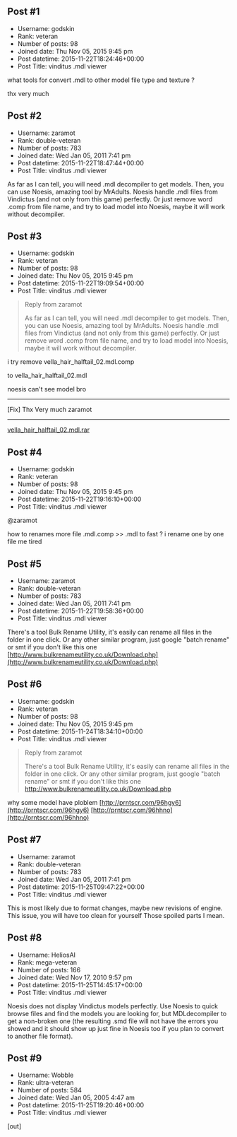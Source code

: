 ## Post #1
- Username: godskin
- Rank: veteran
- Number of posts: 98
- Joined date: Thu Nov 05, 2015 9:45 pm
- Post datetime: 2015-11-22T18:24:46+00:00
- Post Title: vinditus .mdl viewer

what tools for convert .mdl to other model file type 
and texture ?

thx very much
## Post #2
- Username: zaramot
- Rank: double-veteran
- Number of posts: 783
- Joined date: Wed Jan 05, 2011 7:41 pm
- Post datetime: 2015-11-22T18:47:44+00:00
- Post Title: vinditus .mdl viewer

As far as I can tell, you will need .mdl decompiler to get models. Then, you can use Noesis, amazing tool by MrAdults. Noesis handle .mdl files from Vindictus (and not only from this game) perfectly. Or just remove word .comp from file name, and try to load model into Noesis, maybe it will work without decompiler.
## Post #3
- Username: godskin
- Rank: veteran
- Number of posts: 98
- Joined date: Thu Nov 05, 2015 9:45 pm
- Post datetime: 2015-11-22T19:09:54+00:00
- Post Title: vinditus .mdl viewer

> Reply from zaramot
>
> As far as I can tell, you will need .mdl decompiler to get models. Then, you can use Noesis, amazing tool by MrAdults. Noesis handle .mdl files from Vindictus (and not only from this game) perfectly. Or just remove word .comp from file name, and try to load model into Noesis, maybe it will work without decompiler.

i try remove 
vella_hair_halftail_02.mdl.comp

to
vella_hair_halftail_02.mdl

noesis can't  see model bro

----------------------------------------
[Fix]
Thx Very much zaramot

-------------------------------------
[vella_hair_halftail_02.mdl.rar](https://xentaxbackup.github.io/file/10055_vella_hair_halftail_02.mdl.rar)
## Post #4
- Username: godskin
- Rank: veteran
- Number of posts: 98
- Joined date: Thu Nov 05, 2015 9:45 pm
- Post datetime: 2015-11-22T19:16:10+00:00
- Post Title: vinditus .mdl viewer

@zaramot

how to renames more file .mdl.comp >> .mdl to fast ?
i rename one by one file me tired
## Post #5
- Username: zaramot
- Rank: double-veteran
- Number of posts: 783
- Joined date: Wed Jan 05, 2011 7:41 pm
- Post datetime: 2015-11-22T19:58:36+00:00
- Post Title: vinditus .mdl viewer

There's a tool Bulk Rename Utility, it's easily can rename all files in the folder in one click. Or any other similar program, just google "batch rename" or smt if you don't like this one  
[http://www.bulkrenameutility.co.uk/Download.php](http://www.bulkrenameutility.co.uk/Download.php)
## Post #6
- Username: godskin
- Rank: veteran
- Number of posts: 98
- Joined date: Thu Nov 05, 2015 9:45 pm
- Post datetime: 2015-11-24T18:34:10+00:00
- Post Title: vinditus .mdl viewer

> Reply from zaramot
>
> There's a tool Bulk Rename Utility, it's easily can rename all files in the folder in one click. Or any other similar program, just google "batch rename" or smt if you don't like this one  
http://www.bulkrenameutility.co.uk/Download.php

why some model have ploblem
[http://prntscr.com/96hgy6](http://prntscr.com/96hgy6)
[http://prntscr.com/96hhno](http://prntscr.com/96hhno)
## Post #7
- Username: zaramot
- Rank: double-veteran
- Number of posts: 783
- Joined date: Wed Jan 05, 2011 7:41 pm
- Post datetime: 2015-11-25T09:47:22+00:00
- Post Title: vinditus .mdl viewer

This is most likely due to format changes, maybe new revisions of engine. This issue, you will have too clean for yourself   Those spoiled parts I mean.
## Post #8
- Username: HeliosAI
- Rank: mega-veteran
- Number of posts: 166
- Joined date: Wed Nov 17, 2010 9:57 pm
- Post datetime: 2015-11-25T14:45:17+00:00
- Post Title: vinditus .mdl viewer

Noesis does not display Vindictus models perfectly. Use Noesis to quick browse files and find the models you are looking for, but MDLdecompiler to get a non-broken one (the resulting .smd file will not have the errors you showed and it should show up just fine in Noesis too if you plan to convert to another file format).
## Post #9
- Username: Wobble
- Rank: ultra-veteran
- Number of posts: 584
- Joined date: Wed Jan 05, 2005 4:47 am
- Post datetime: 2015-11-25T19:20:46+00:00
- Post Title: vinditus .mdl viewer

[out]
